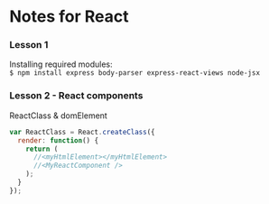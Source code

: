 # Notes for React

### Lesson 1
Installing required modules:
<br/>
```$ npm install express body-parser express-react-views node-jsx```

### Lesson 2 - React components
ReactClass & domElement
  ```js
  var ReactClass = React.createClass({
    render: function() {
      return (
        //<myHtmlElement></myHtmlElement>
        //<MyReactComponent />
      );
    }
  });
  ```
